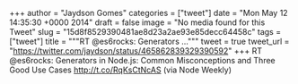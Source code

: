 
+++
author = "Jaydson Gomes"
categories = ["tweet"]
date = "Mon May 12 14:35:30 +0000 2014"
draft = false
image = "No media found for this Tweet"
slug = "15d8f8529390481ae8d23a2ae93e85decc64458c"
tags = ["tweet"]
title = """RT @es6rocks: Generators ..."""
tweet = true
tweet_url = "https://twitter.com/jaydson/status/465862839329390592"
+++
RT @es6rocks: Generators in Node.js: Common Misconceptions and Three Good Use Cases http://t.co/RqKsCtNcAS (via Node Weekly)
